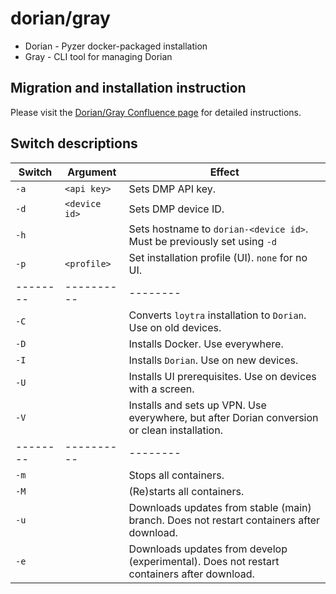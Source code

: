 
# dorian/gray

* Dorian - Pyzer docker-packaged installation
* Gray - CLI tool for managing Dorian

## Migration and installation instruction

Please visit the [Dorian/Gray Confluence page](https://swissinnolab.atlassian.net/wiki/spaces/PYZER/pages/2404319233/) for detailed instructions.

## Switch descriptions

| Switch | Argument | Effect |
|--------|----------|--------|
| `-a`    | `<api key>`| Sets DMP API key.        |
| `-d`    | `<device id>`| Sets DMP device ID.        |
| `-h`    | | Sets hostname to `dorian-<device id>`. Must be previously set using `-d` |
| `-p`    | `<profile>` | Set installation profile (UI). `none` for no UI. |
|--------|----------|--------|
| `-C`    | | Converts `loytra` installation to `Dorian`. Use on old devices. |
| `-D`    | | Installs Docker. Use everywhere. |
| `-I`    | | Installs `Dorian`. Use on new devices.|
| `-U`    | | Installs UI prerequisites. Use on devices with a screen. |
| `-V`    | | Installs and sets up VPN. Use everywhere, but after Dorian conversion or clean installation. |
|--------|----------|--------|
| `-m`    |          | Stops all containers.       |
| `-M`    |          | (Re)starts all containers.        |
| `-u`    |          | Downloads updates from stable (main) branch. Does not restart containers after download.        |
| `-e`    |          | Downloads updates from develop (experimental). Does not restart containers after download.        |
